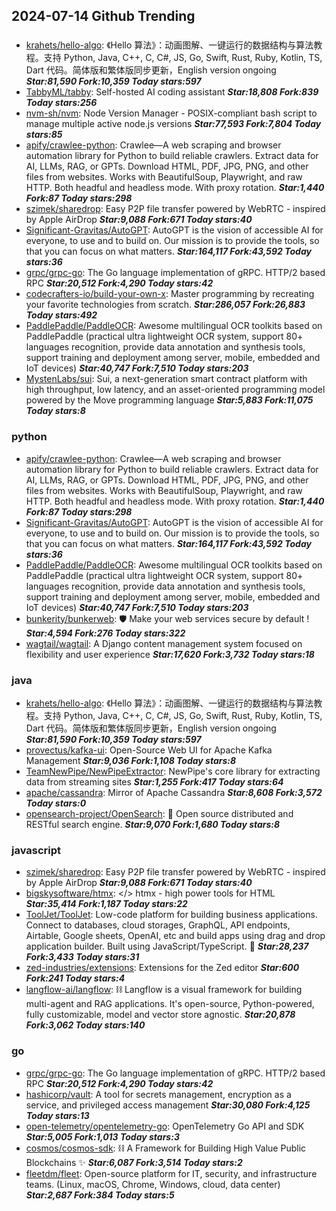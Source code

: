 ## 2024-07-14 Github Trending

### 
* [krahets/hello-algo](https://github.com/krahets/hello-algo): 《Hello 算法》：动画图解、一键运行的数据结构与算法教程。支持 Python, Java, C++, C, C#, JS, Go, Swift, Rust, Ruby, Kotlin, TS, Dart 代码。简体版和繁体版同步更新，English version ongoing ***Star:81,590 Fork:10,359 Today stars:597***
* [TabbyML/tabby](https://github.com/TabbyML/tabby): Self-hosted AI coding assistant ***Star:18,808 Fork:839 Today stars:256***
* [nvm-sh/nvm](https://github.com/nvm-sh/nvm): Node Version Manager - POSIX-compliant bash script to manage multiple active node.js versions ***Star:77,593 Fork:7,804 Today stars:85***
* [apify/crawlee-python](https://github.com/apify/crawlee-python): Crawlee—A web scraping and browser automation library for Python to build reliable crawlers. Extract data for AI, LLMs, RAG, or GPTs. Download HTML, PDF, JPG, PNG, and other files from websites. Works with BeautifulSoup, Playwright, and raw HTTP. Both headful and headless mode. With proxy rotation. ***Star:1,440 Fork:87 Today stars:298***
* [szimek/sharedrop](https://github.com/szimek/sharedrop): Easy P2P file transfer powered by WebRTC - inspired by Apple AirDrop ***Star:9,088 Fork:671 Today stars:40***
* [Significant-Gravitas/AutoGPT](https://github.com/Significant-Gravitas/AutoGPT): AutoGPT is the vision of accessible AI for everyone, to use and to build on. Our mission is to provide the tools, so that you can focus on what matters. ***Star:164,117 Fork:43,592 Today stars:36***
* [grpc/grpc-go](https://github.com/grpc/grpc-go): The Go language implementation of gRPC. HTTP/2 based RPC ***Star:20,512 Fork:4,290 Today stars:42***
* [codecrafters-io/build-your-own-x](https://github.com/codecrafters-io/build-your-own-x): Master programming by recreating your favorite technologies from scratch. ***Star:286,057 Fork:26,883 Today stars:492***
* [PaddlePaddle/PaddleOCR](https://github.com/PaddlePaddle/PaddleOCR): Awesome multilingual OCR toolkits based on PaddlePaddle (practical ultra lightweight OCR system, support 80+ languages recognition, provide data annotation and synthesis tools, support training and deployment among server, mobile, embedded and IoT devices) ***Star:40,747 Fork:7,510 Today stars:203***
* [MystenLabs/sui](https://github.com/MystenLabs/sui): Sui, a next-generation smart contract platform with high throughput, low latency, and an asset-oriented programming model powered by the Move programming language ***Star:5,883 Fork:11,075 Today stars:8***

### python
* [apify/crawlee-python](https://github.com/apify/crawlee-python): Crawlee—A web scraping and browser automation library for Python to build reliable crawlers. Extract data for AI, LLMs, RAG, or GPTs. Download HTML, PDF, JPG, PNG, and other files from websites. Works with BeautifulSoup, Playwright, and raw HTTP. Both headful and headless mode. With proxy rotation. ***Star:1,440 Fork:87 Today stars:298***
* [Significant-Gravitas/AutoGPT](https://github.com/Significant-Gravitas/AutoGPT): AutoGPT is the vision of accessible AI for everyone, to use and to build on. Our mission is to provide the tools, so that you can focus on what matters. ***Star:164,117 Fork:43,592 Today stars:36***
* [PaddlePaddle/PaddleOCR](https://github.com/PaddlePaddle/PaddleOCR): Awesome multilingual OCR toolkits based on PaddlePaddle (practical ultra lightweight OCR system, support 80+ languages recognition, provide data annotation and synthesis tools, support training and deployment among server, mobile, embedded and IoT devices) ***Star:40,747 Fork:7,510 Today stars:203***
* [bunkerity/bunkerweb](https://github.com/bunkerity/bunkerweb): 🛡️ Make your web services secure by default ! ***Star:4,594 Fork:276 Today stars:322***
* [wagtail/wagtail](https://github.com/wagtail/wagtail): A Django content management system focused on flexibility and user experience ***Star:17,620 Fork:3,732 Today stars:18***

### java
* [krahets/hello-algo](https://github.com/krahets/hello-algo): 《Hello 算法》：动画图解、一键运行的数据结构与算法教程。支持 Python, Java, C++, C, C#, JS, Go, Swift, Rust, Ruby, Kotlin, TS, Dart 代码。简体版和繁体版同步更新，English version ongoing ***Star:81,590 Fork:10,359 Today stars:597***
* [provectus/kafka-ui](https://github.com/provectus/kafka-ui): Open-Source Web UI for Apache Kafka Management ***Star:9,036 Fork:1,108 Today stars:8***
* [TeamNewPipe/NewPipeExtractor](https://github.com/TeamNewPipe/NewPipeExtractor): NewPipe's core library for extracting data from streaming sites ***Star:1,255 Fork:417 Today stars:64***
* [apache/cassandra](https://github.com/apache/cassandra): Mirror of Apache Cassandra ***Star:8,608 Fork:3,572 Today stars:0***
* [opensearch-project/OpenSearch](https://github.com/opensearch-project/OpenSearch): 🔎 Open source distributed and RESTful search engine. ***Star:9,070 Fork:1,680 Today stars:8***

### javascript
* [szimek/sharedrop](https://github.com/szimek/sharedrop): Easy P2P file transfer powered by WebRTC - inspired by Apple AirDrop ***Star:9,088 Fork:671 Today stars:40***
* [bigskysoftware/htmx](https://github.com/bigskysoftware/htmx): </> htmx - high power tools for HTML ***Star:35,414 Fork:1,187 Today stars:22***
* [ToolJet/ToolJet](https://github.com/ToolJet/ToolJet): Low-code platform for building business applications. Connect to databases, cloud storages, GraphQL, API endpoints, Airtable, Google sheets, OpenAI, etc and build apps using drag and drop application builder. Built using JavaScript/TypeScript. 🚀 ***Star:28,237 Fork:3,433 Today stars:31***
* [zed-industries/extensions](https://github.com/zed-industries/extensions): Extensions for the Zed editor ***Star:600 Fork:241 Today stars:4***
* [langflow-ai/langflow](https://github.com/langflow-ai/langflow): ⛓️ Langflow is a visual framework for building multi-agent and RAG applications. It's open-source, Python-powered, fully customizable, model and vector store agnostic. ***Star:20,878 Fork:3,062 Today stars:140***

### go
* [grpc/grpc-go](https://github.com/grpc/grpc-go): The Go language implementation of gRPC. HTTP/2 based RPC ***Star:20,512 Fork:4,290 Today stars:42***
* [hashicorp/vault](https://github.com/hashicorp/vault): A tool for secrets management, encryption as a service, and privileged access management ***Star:30,080 Fork:4,125 Today stars:13***
* [open-telemetry/opentelemetry-go](https://github.com/open-telemetry/opentelemetry-go): OpenTelemetry Go API and SDK ***Star:5,005 Fork:1,013 Today stars:3***
* [cosmos/cosmos-sdk](https://github.com/cosmos/cosmos-sdk): ⛓️ A Framework for Building High Value Public Blockchains ✨ ***Star:6,087 Fork:3,514 Today stars:2***
* [fleetdm/fleet](https://github.com/fleetdm/fleet): Open-source platform for IT, security, and infrastructure teams. (Linux, macOS, Chrome, Windows, cloud, data center) ***Star:2,687 Fork:384 Today stars:5***
